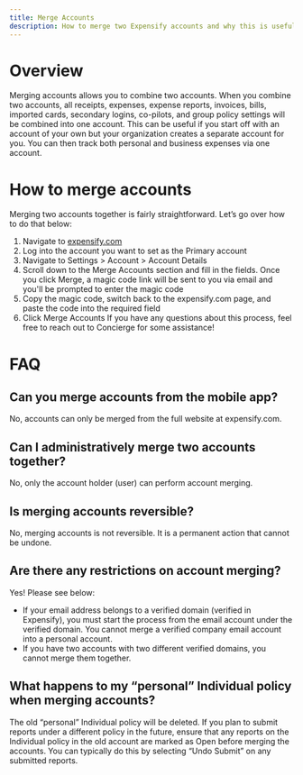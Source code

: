 ```yaml
---
title: Merge Accounts
description: How to merge two Expensify accounts and why this is useful.
---
```


# Overview

Merging accounts allows you to combine two accounts. When you combine two accounts, all receipts, expenses, expense reports, invoices, bills, imported cards, secondary logins, co-pilots, and group policy settings will be combined into one account. 
This can be useful if you start off with an account of your own but your organization creates a separate account for you. You can then track both personal and business expenses via one account. 

# How to merge accounts
Merging two accounts together is fairly straightforward. Let’s go over how to do that below:
1. Navigate to [expensify.com](https://www.expensify.com)
2. Log into the account you want to set as the Primary account
3. Navigate to Settings > Account > Account Details
4. Scroll down to the Merge Accounts section and fill in the fields. Once you click Merge, a magic code link will be sent to you via email and you'll be prompted to enter the magic code
5. Copy the magic code, switch back to the expensify.com page, and paste the code into the required field
6. Click Merge Accounts
If you have any questions about this process, feel free to reach out to Concierge for some assistance!

# FAQ
## Can you merge accounts from the mobile app?
No, accounts can only be merged from the full website at expensify.com.
## Can I administratively merge two accounts together?
No, only the account holder (user) can perform account merging.
## Is merging accounts reversible?
No, merging accounts is not reversible. It is a permanent action that cannot be undone.
## Are there any restrictions on account merging?
Yes! Please see below:
* If your email address belongs to a verified domain (verified in Expensify), you must start the process from the email account under the verified domain. You cannot merge a verified company email account into a personal account.
* If you have two accounts with two different verified domains, you cannot merge them together.
## What happens to my “personal” Individual policy when merging accounts?
The old “personal” Individual policy will be deleted. If you plan to submit reports under a different policy in the future, ensure that any reports on the Individual policy in the old account are marked as Open before merging the accounts. You can typically do this by selecting “Undo Submit” on any submitted reports. 
